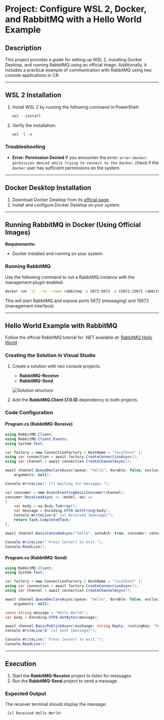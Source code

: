 # Project: Configure WSL 2, Docker, and RabbitMQ with a Hello World Example

## Description
This project provides a guide for setting up WSL 2, installing Docker Desktop, and running RabbitMQ using an official image. Additionally, it includes a practical example of communication with RabbitMQ using two console applications in C#.

---

## WSL 2 Installation

1. Install WSL 2 by running the following command in PowerShell:
   ```powershell
   wsl --install
   ```

2. Verify the installation:
   ```powershell
   wsl -l -v
   ```

### Troubleshooting
- **Error: Permission Denied**
  If you encounter the error: `error:docker: permission denied while trying to connect to the Docker`, check if the `docker` user has sufficient permissions on the system.

---

## Docker Desktop Installation

1. Download Docker Desktop from its [official page](https://www.docker.com/get-started/).
2. Install and configure Docker Desktop on your system.

---

## Running RabbitMQ in Docker (Using Official Images)

**Requirements:**
- Docker installed and running on your system.

### Running RabbitMQ

Use the following command to run a RabbitMQ instance with the management plugin enabled:

```bash
docker run -it --rm --name rabbitmq -p 5672:5672 -p 15672:15672 rabbitmq:4.0-management
```

This will start RabbitMQ and expose ports 5672 (messaging) and 15672 (management interface).

---

## Hello World Example with RabbitMQ

Follow the official RabbitMQ tutorial for .NET available at: [RabbitMQ Hello World](https://www.rabbitmq.com/tutorials/tutorial-one-dotnet)

### Creating the Solution in Visual Studio

1. Create a solution with two console projects:
   - **RabbitMQ-Receive**
   - **RabbitMQ-Send**

   ![Solution structure](attachment:5244af2c-e5f2-4721-a9c1-624cdc18acc1:image.png)

2. Add the **RabbitMQ.Client (7.0.0)** dependency to both projects.

### Code Configuration

#### Program.cs (RabbitMQ-Receive)

```csharp
using RabbitMQ.Client;
using RabbitMQ.Client.Events;
using System.Text;

var factory = new ConnectionFactory { HostName = "localhost" };
using var connection = await factory.CreateConnectionAsync();
using var channel = await connection.CreateChannelAsync();

await channel.QueueDeclareAsync(queue: "hello", durable: false, exclusive: false, autoDelete: false,
    arguments: null);

Console.WriteLine(" [*] Waiting for messages.");

var consumer = new AsyncEventingBasicConsumer(channel);
consumer.ReceivedAsync += (model, ea) =>
{
    var body = ea.Body.ToArray();
    var message = Encoding.UTF8.GetString(body);
    Console.WriteLine($" [x] Received {message}");
    return Task.CompletedTask;
};

await channel.BasicConsumeAsync("hello", autoAck: true, consumer: consumer);

Console.WriteLine(" Press [enter] to exit.");
Console.ReadLine();
```

#### Program.cs (RabbitMQ-Send)

```csharp
using RabbitMQ.Client;
using System.Text;

var factory = new ConnectionFactory { HostName = "localhost" };
using var connection = await factory.CreateConnectionAsync();
using var channel = await connection.CreateChannelAsync();

await channel.QueueDeclareAsync(queue: "hello", durable: false, exclusive: false, autoDelete: false,
    arguments: null);

const string message = "Hello World!";
var body = Encoding.UTF8.GetBytes(message);

await channel.BasicPublishAsync(exchange: string.Empty, routingKey: "hello", body: body);
Console.WriteLine($" [x] Sent {message}");

Console.WriteLine(" Press [enter] to exit.");
Console.ReadLine();
```

---

## Execution

1. Start the **RabbitMQ-Receive** project to listen for messages.
2. Run the **RabbitMQ-Send** project to send a message.

### Expected Output
The receiver terminal should display the message:
```
 [x] Received Hello World!
```
